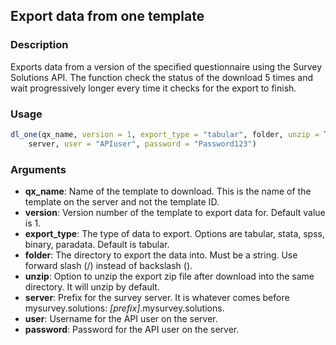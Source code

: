 ## Export data from one template

### Description
Exports data from a version of the specified questionnaire using the Survey Solutions API. The function check the status of the download 5 times and wait progressively longer every time it checks for the export to finish.

### Usage
```R
dl_one(qx_name, version = 1, export_type = "tabular", folder, unzip = TRUE, 
	server, user = "APIuser", password = "Password123")
```

### Arguments
* **qx_name**: Name of the template to download. This is the name of the template on the server and not the template ID.
* **version**: Version number of the template to export data for. Default value is 1.
* **export_type**: The type of data to export. Options are tabular, stata, spss, binary, paradata. Default is tabular.
* **folder**: The directory to export the data into. Must be a string. Use forward slash (/) instead of backslash (\).
* **unzip**:  Option to unzip the export zip file after download into the same directory. It will unzip by default.
* **server**: Prefix for the survey server. It is whatever comes before mysurvey.solutions: *[prefix]*.mysurvey.solutions.
* **user**: Username for the API user on the server.
* **password**: Password for the API user on the server.

